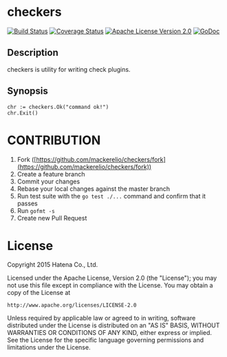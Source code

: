 checkers
=======

[![Build Status](https://travis-ci.org/mackerelio/checkers.svg?branch=master)][travis]
[![Coverage Status](https://coveralls.io/repos/mackerelio/checkers/badge.svg?branch=master)][coveralls]
[![Apache License Version 2.0](http://img.shields.io/badge/license-APACHE2-blue.svg)][license]
[![GoDoc](https://godoc.org/github.com/mackerelio/checkers?status.svg)][godoc]

[travis]: https://travis-ci.org/mackerelio/checkers
[coveralls]: https://coveralls.io/r/mackerelio/checkers?branch=master
[license]: https://github.com/mackerelio/checkers/blob/master/LICENSE
[godoc]: https://godoc.org/github.com/mackerelio/checkers

## Description

checkers is utility for writing check plugins.

## Synopsis

    chr := checkers.Ok("command ok!")
    chr.Exit()

# CONTRIBUTION

1. Fork ([https://github.com/mackerelio/checkers/fork](https://github.com/mackerelio/checkers/fork))
2. Create a feature branch
3. Commit your changes
4. Rebase your local changes against the master branch
5. Run test suite with the `go test ./...` command and confirm that it passes
6. Run `gofmt -s`
7. Create new Pull Request

# License

Copyright 2015 Hatena Co., Ltd.

Licensed under the Apache License, Version 2.0 (the "License"); you may not use this file except in compliance with the License. You may obtain a copy of the License at

    http://www.apache.org/licenses/LICENSE-2.0

Unless required by applicable law or agreed to in writing, software distributed under the License is distributed on an "AS IS" BASIS, WITHOUT WARRANTIES OR CONDITIONS OF ANY KIND, either express or implied. See the License for the specific language governing permissions and limitations under the License.
